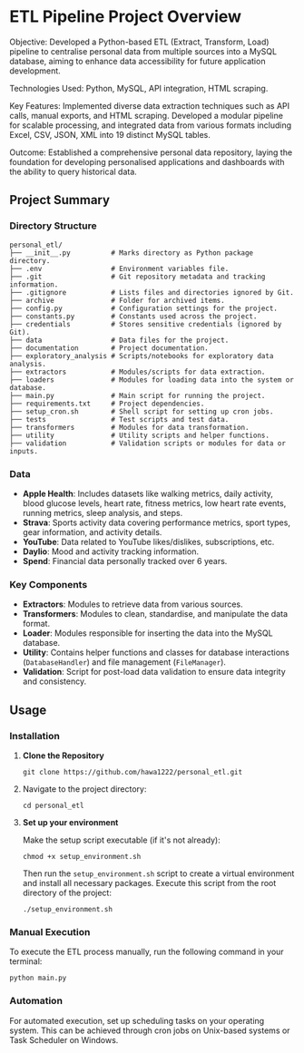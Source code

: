 # ETL Pipeline Project Overview

Objective: Developed a Python-based ETL (Extract, Transform, Load) pipeline to centralise personal data from multiple sources into a MySQL database, aiming to enhance data accessibility for future application development.

Technologies Used: Python, MySQL, API integration, HTML scraping.

Key Features: Implemented diverse data extraction techniques such as API calls, manual exports, and HTML scraping. Developed a modular pipeline for scalable processing, and integrated data from various formats including Excel, CSV, JSON, XML into 19 distinct MySQL tables.

Outcome: Established a comprehensive personal data repository, laying the foundation for developing personalised applications and dashboards with the ability to query historical data.

## Project Summary

### Directory Structure

```plaintext
personal_etl/
├── __init__.py          # Marks directory as Python package directory.
├── .env                 # Environment variables file.
├── .git                 # Git repository metadata and tracking information.
├── .gitignore           # Lists files and directories ignored by Git.
├── archive              # Folder for archived items.
├── config.py            # Configuration settings for the project.
├── constants.py         # Constants used across the project.
├── credentials          # Stores sensitive credentials (ignored by Git).
├── data                 # Data files for the project.
├── documentation        # Project documentation.
├── exploratory_analysis # Scripts/notebooks for exploratory data analysis.
├── extractors           # Modules/scripts for data extraction.
├── loaders              # Modules for loading data into the system or database.
├── main.py              # Main script for running the project.
├── requirements.txt     # Project dependencies.
├── setup_cron.sh        # Shell script for setting up cron jobs.
├── tests                # Test scripts and test data.
├── transformers         # Modules for data transformation.
├── utility              # Utility scripts and helper functions.
├── validation           # Validation scripts or modules for data or inputs.
```

### Data

- **Apple Health**: Includes datasets like walking metrics, daily activity, blood glucose levels, heart rate, fitness metrics, low heart rate events, running metrics, sleep analysis, and steps.
- **Strava**: Sports activity data covering performance metrics, sport types, gear information, and activity details.
- **YouTube**: Data related to YouTube likes/dislikes, subscriptions, etc.
- **Daylio**: Mood and activity tracking information.
- **Spend**: Financial data personally tracked over 6 years.

### Key Components

- **Extractors**: Modules to retrieve data from various sources.
- **Transformers**: Modules to clean, standardise, and manipulate the data format.
- **Loader**: Modules responsible for inserting the data into the MySQL database.
- **Utility**: Contains helper functions and classes for database interactions (`DatabaseHandler`) and file management (`FileManager`).
- **Validation**: Script for post-load data validation to ensure data integrity and consistency.

## Usage

### Installation

1. **Clone the Repository**
   ```
   git clone https://github.com/hawa1222/personal_etl.git
   ```

2. Navigate to the project directory:
   ```
   cd personal_etl
   ```

3. **Set up your environment**

   Make the setup script executable (if it's not already):

   ```
   chmod +x setup_environment.sh
   ```

   Then run the `setup_environment.sh` script to create a virtual environment and install all necessary packages. Execute this script from the root directory of the project:

   ```
   ./setup_environment.sh
   ```

### Manual Execution

To execute the ETL process manually, run the following command in your terminal:
```
python main.py
```

### Automation

For automated execution, set up scheduling tasks on your operating system. This can be achieved through cron jobs on Unix-based systems or Task Scheduler on Windows.
